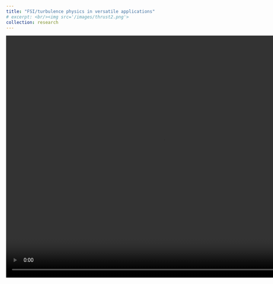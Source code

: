 ```yaml
---
title: "FSI/turbulence physics in versatile applications"
# excerpt: <br/><img src='/images/thrust2.png'>
collection: research
---
```



<video width="864" height="664" controls>
  <source src="/images/thrust2.mp4" type="video/mp4">
</video>
